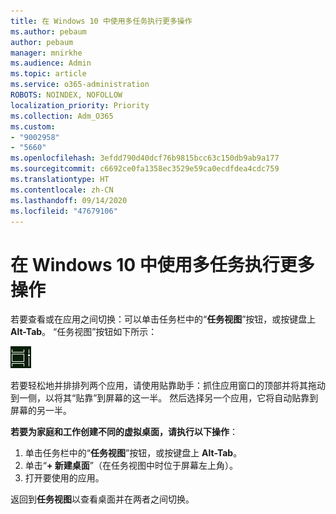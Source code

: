 ```yaml
---
title: 在 Windows 10 中使用多任务执行更多操作
ms.author: pebaum
author: pebaum
manager: mnirkhe
ms.audience: Admin
ms.topic: article
ms.service: o365-administration
ROBOTS: NOINDEX, NOFOLLOW
localization_priority: Priority
ms.collection: Adm_O365
ms.custom:
- "9002958"
- "5660"
ms.openlocfilehash: 3efdd790d40dcf76b9815bcc63c150db9ab9a177
ms.sourcegitcommit: c6692ce0fa1358ec3529e59ca0ecdfdea4cdc759
ms.translationtype: HT
ms.contentlocale: zh-CN
ms.lasthandoff: 09/14/2020
ms.locfileid: "47679106"
---
```

# <a name="do-more-with-multitasking-in-windows-10"></a>在 Windows 10 中使用多任务执行更多操作

若要查看或在应用之间切换：可以单击任务栏中的“**任务视图**”按钮，或按键盘上 **Alt-Tab**。 “任务视图”按钮如下所示：

![“任务视图”按钮](media/task-view.png)

若要轻松地并排排列两个应用，请使用贴靠助手：抓住应用窗口的顶部并将其拖动到一侧，以将其“贴靠”到屏幕的这一半。 然后选择另一个应用，它将自动贴靠到屏幕的另一半。

**若要为家庭和工作创建不同的虚拟桌面，请执行以下操作**：

1. 单击任务栏中的“**任务视图**”按钮，或按键盘上 **Alt-Tab**。
2. 单击“**+ 新建桌面**”（在任务视图中时位于屏幕左上角）。
3. 打开要使用的应用。 

返回到**任务视图**以查看桌面并在两者之间切换。
